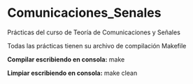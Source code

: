 # Comunicaciones_Senales
Prácticas del curso de Teoría de Comunicaciones y Señales

Todas las prácticas tienen su archivo de compilación Makefile

**Compilar escribiendo en consola:**
	make

**Limpiar escribiendo en consola:**
	make clean
